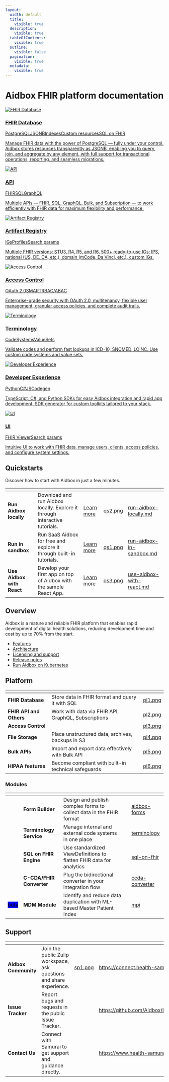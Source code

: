 ```yaml
---
layout:
  width: default
  title:
    visible: true
  description:
    visible: true
  tableOfContents:
    visible: true
  outline:
    visible: false
  pagination:
    visible: true
  metadata:
    visible: true
---
```


# Aidbox FHIR platform documentation

<div class="grid grid-cols-1 md:grid-cols-2 lg:grid-cols-4 gap-6"><a class="block p-4 rounded-lg bg-tint-base border border-tint-6 hover:shadow-lg transition-shadow duration-300 lg:col-span-2" href="/database/overview"><img alt="FHIR Database" class="w-20 h-20 mb-4" src="https://cdn.prod.website-files.com/57441aa5da71fdf07a0a2e19/685e9a442bb239cfcd007e5c_Database%20%2B%20FHIR.svg"><h3 class="text-xl mb-3 text-tint-12 font-semibold font-sans">FHIR Database</h3><div class="flex flex-wrap gap-2 mb-3"><span class="px-2 py-1 text-xs bg-tint-3 text-tint-11 rounded">PostgreSQL</span><span class="px-2 py-1 text-xs bg-tint-3 text-tint-11 rounded">JSONB</span><span class="px-2 py-1 text-xs bg-tint-3 text-tint-11 rounded">Indexes</span><span class="px-2 py-1 text-xs bg-tint-3 text-tint-11 rounded">Custom resources</span><span class="px-2 py-1 text-xs bg-tint-3 text-tint-11 rounded">SQL on FHIR</span></div><p class="text-sm leading-relaxed text-tint-10 font-content">Manage FHIR data with the power of PostgreSQL — fully under your control. Aidbox stores resources transparently as JSONB, enabling you to query, join, and aggregate by any element, with full support for transactional operations, reporting, and seamless migrations.</p></a><a class="block p-4 rounded-lg bg-tint-base border border-tint-6 hover:shadow-lg transition-shadow duration-300" href="/api/api-overview"><img alt="API" class="w-20 h-20 mb-4" src="https://cdn.prod.website-files.com/57441aa5da71fdf07a0a2e19/685e9a444fc720f2ad877e7d_API.svg"><h3 class="text-xl mb-3 text-tint-12 font-semibold font-sans">API</h3><div class="flex flex-wrap gap-2 mb-3"><span class="px-2 py-1 text-xs bg-tint-3 text-tint-11 rounded">FHIR</span><span class="px-2 py-1 text-xs bg-tint-3 text-tint-11 rounded">SQL</span><span class="px-2 py-1 text-xs bg-tint-3 text-tint-11 rounded">GraphQL</span></div><p class="text-sm leading-relaxed text-tint-10 font-content">Multiple APIs — FHIR, SQL, GraphQL, Bulk, and Subscription — to work efficiently with FHIR data for maximum flexibility and performance.</p></a><a class="block p-4 rounded-lg bg-tint-base border border-tint-6 hover:shadow-lg transition-shadow duration-300" href="/artifact-registry/artifact-registry-overview"><img alt="Artifact Registry" class="w-20 h-20 mb-4" src="https://cdn.prod.website-files.com/57441aa5da71fdf07a0a2e19/685e9a44bf8f6440a9a0bcc2_FHIR%20Artefact%20Registry.svg"><h3 class="text-xl mb-3 text-tint-12 font-semibold font-sans">Artifact Registry</h3><div class="flex flex-wrap gap-2 mb-3"><span class="px-2 py-1 text-xs bg-tint-3 text-tint-11 rounded">IGs</span><span class="px-2 py-1 text-xs bg-tint-3 text-tint-11 rounded">Profiles</span><span class="px-2 py-1 text-xs bg-tint-3 text-tint-11 rounded">Search params</span></div><p class="text-sm leading-relaxed text-tint-10 font-content">Multiple FHIR versions: STU3, R4, R5, and R6. 500+ ready-to-use IGs: IPS, national (US, DE, CA, etc.), domain (mCode, Da Vinci, etc.), custom IGs.</p></a><a class="block p-4 rounded-lg bg-tint-base border border-tint-6 hover:shadow-lg transition-shadow duration-300" href="/access-control/access-control"><img alt="Access Control" class="w-20 h-20 mb-4" src="https://cdn.prod.website-files.com/57441aa5da71fdf07a0a2e19/685e9a441cfd9ebadf77b357_AUTH.svg"><h3 class="text-xl mb-3 text-tint-12 font-semibold font-sans">Access Control</h3><div class="flex flex-wrap gap-2 mb-3"><span class="px-2 py-1 text-xs bg-tint-3 text-tint-11 rounded">OAuth 2.0</span><span class="px-2 py-1 text-xs bg-tint-3 text-tint-11 rounded">SMART</span><span class="px-2 py-1 text-xs bg-tint-3 text-tint-11 rounded">RBAC/ABAC</span></div><p class="text-sm leading-relaxed text-tint-10 font-content">Enterprise-grade security with OAuth 2.0, multitenancy, flexible user management, granular access policies, and complete audit trails.</p></a><a class="block p-4 rounded-lg bg-tint-base border border-tint-6 hover:shadow-lg transition-shadow duration-300" href="/terminology-module/overview"><img alt="Terminology" class="w-20 h-20 mb-4" src="https://cdn.prod.website-files.com/57441aa5da71fdf07a0a2e19/685e9a4419fe3f4c5c0e24b5_Translation%20Book.svg"><h3 class="text-xl mb-3 text-tint-12 font-semibold font-sans">Terminology</h3><div class="flex flex-wrap gap-2 mb-3"><span class="px-2 py-1 text-xs bg-tint-3 text-tint-11 rounded">CodeSystems</span><span class="px-2 py-1 text-xs bg-tint-3 text-tint-11 rounded">ValueSets</span></div><p class="text-sm leading-relaxed text-tint-10 font-content">Validate codes and perform fast lookups in ICD-10, SNOMED, LOINC. Use custom code systems and value sets.</p></a><a class="block p-4 rounded-lg bg-tint-base border border-tint-6 hover:shadow-lg transition-shadow duration-300" href="/developer-experience/developer-experience-overview"><img alt="Developer Experience" class="w-20 h-20 mb-4" src="https://cdn.prod.website-files.com/57441aa5da71fdf07a0a2e19/685e9a4478a178659dd16f36_SDK.svg"><h3 class="text-xl mb-3 text-tint-12 font-semibold font-sans">Developer Experience</h3><div class="flex flex-wrap gap-2 mb-3"><span class="px-2 py-1 text-xs bg-tint-3 text-tint-11 rounded">Python</span><span class="px-2 py-1 text-xs bg-tint-3 text-tint-11 rounded">C#</span><span class="px-2 py-1 text-xs bg-tint-3 text-tint-11 rounded">JS</span><span class="px-2 py-1 text-xs bg-tint-3 text-tint-11 rounded">Codegen</span></div><p class="text-sm leading-relaxed text-tint-10 font-content">TypeScript, C#, and Python SDKs for easy Aidbox integration and rapid app development. SDK generator for custom toolkits tailored to your stack.</p></a><a class="block p-4 rounded-lg bg-tint-base border border-tint-6 hover:shadow-lg transition-shadow duration-300" href="/overview/aidbox-ui"><img alt="UI" class="w-20 h-20 mb-4" src="https://cdn.prod.website-files.com/57441aa5da71fdf07a0a2e19/685e9a44f6b12fad351dc0d6_UI.svg"><h3 class="text-xl mb-3 text-tint-12 font-semibold font-sans">UI</h3><div class="flex flex-wrap gap-2 mb-3"><span class="px-2 py-1 text-xs bg-tint-3 text-tint-11 rounded">FHIR Viewer</span><span class="px-2 py-1 text-xs bg-tint-3 text-tint-11 rounded">Search params</span></div><p class="text-sm leading-relaxed text-tint-10 font-content">Intuitive UI to work with FHIR data, manage users, clients, access policies, and configure system settings.</p></a></div>

## Quickstarts

Discover how to start with Aidbox in just a few minutes.

<table data-view="cards"><thead><tr><th></th><th></th><th></th><th data-hidden data-card-cover data-type="files"></th><th data-hidden data-card-target data-type="content-ref"></th></tr></thead><tbody><tr><td><strong>Run Aidbox locally</strong></td><td>Download and run Aidbox locally. Explore it through interactive tutorials.</td><td><a href="../getting-started/run-aidbox-locally.md">Learn more</a></td><td><a href="../../.gitbook/assets/qs2.png">qs2.png</a></td><td><a href="../getting-started/run-aidbox-locally.md">run-aidbox-locally.md</a></td></tr><tr><td><strong>Run in sandbox</strong></td><td>Run SaaS Aidbox for free and explore it through built-in tutorials.</td><td><a href="../getting-started/run-aidbox-in-sandbox.md">Learn more</a></td><td><a href="../../.gitbook/assets/qs1.png">qs1.png</a></td><td><a href="../getting-started/run-aidbox-in-sandbox.md">run-aidbox-in-sandbox.md</a></td></tr><tr><td><strong>Use Aidbox with React</strong></td><td>Develop your first app on top of Aidbox with the sample React App.</td><td><a href="../developer-experience/use-aidbox-with-react.md">Learn more</a></td><td><a href="../../.gitbook/assets/qs3.png">qs3.png</a></td><td><a href="../developer-experience/use-aidbox-with-react.md">use-aidbox-with-react.md</a></td></tr></tbody></table>

## Overview

Aidbox is a mature and reliable FHIR platform that enables rapid development of digital health solutions, reducing development time and cost by up to 70% from the start.

* [Features](features.md)
* [Architecture](architecture.md)
* [Licensing and support](../overview/licensing-and-support.md)
* [Release notes](../overview/release-notes.md)
* [Run Aidbox on Kubernetes](../deployment-and-maintenance/deploy-aidbox/run-aidbox-in-kubernetes/)

## Platform

<table data-view="cards"><thead><tr><th></th><th></th><th data-hidden data-card-cover data-type="files"></th></tr></thead><tbody><tr><td><strong>FHIR Database</strong></td><td>Store data in FHIR format and query it with SQL</td><td><a href="../../.gitbook/assets/pl1.png">pl1.png</a></td></tr><tr><td><strong>FHIR API and Others</strong></td><td>Work with data via FHIR API, GraphQL, Subscriptions</td><td><a href="../../.gitbook/assets/pl2.png">pl2.png</a></td></tr><tr><td><strong>Access Control</strong></td><td></td><td><a href="../../.gitbook/assets/pl3.png">pl3.png</a></td></tr><tr><td><strong>File Storage</strong></td><td>Place unstructured data, archives, backups in S3</td><td><a href="../../.gitbook/assets/pl4.png">pl4.png</a></td></tr><tr><td><strong>Bulk APIs</strong></td><td>Import and export data effectively with Bulk API</td><td><a href="../../.gitbook/assets/pl5.png">pl5.png</a></td></tr><tr><td><strong>HIPAA features</strong></td><td>Become compliant with built-in technical safeguards</td><td><a href="../../.gitbook/assets/pl6.png">pl6.png</a></td></tr></tbody></table>

### Modules

<table data-view="cards"><thead><tr><th></th><th></th><th></th><th></th><th data-hidden data-card-target data-type="content-ref"></th></tr></thead><tbody><tr><td></td><td><strong>Form Builder</strong></td><td>Design and publish complex forms to collect data in the FHIR format</td><td></td><td><a href="../modules/aidbox-forms/">aidbox-forms</a></td></tr><tr><td></td><td><strong>Terminology Service</strong></td><td>Manage internal and external code systems in one place</td><td></td><td><a href="../deprecated/deprecated/other/terminology/">terminology</a></td></tr><tr><td></td><td><strong>SQL on FHIR Engine</strong></td><td>Use standardized ViewDefinitions to flatten FHIR data for analytics</td><td></td><td><a href="../modules/sql-on-fhir/">sql-on-fhir</a></td></tr><tr><td></td><td><strong>C-CDA/FHIR Converter</strong></td><td>Plug the bidirectional converter in your integration flow</td><td></td><td><a href="../modules/integration-toolkit/ccda-converter/">ccda-converter</a></td></tr><tr><td><mark style="background-color:blue;">beta</mark></td><td><strong>MDM Module</strong></td><td>Identify and reduce data duplication with ML-based Master Patient Index</td><td></td><td><a href="../modules/other-modules/mpi/">mpi</a></td></tr></tbody></table>

## Support

<table data-view="cards"><thead><tr><th></th><th></th><th data-hidden data-card-cover data-type="files"></th><th data-hidden data-card-target data-type="content-ref"></th></tr></thead><tbody><tr><td><strong>Aidbox Community</strong></td><td>Join the public Zulip workspace, ask questions and share experience.</td><td><a href="../../.gitbook/assets/sp1.png">sp1.png</a></td><td><a href="https://connect.health-samurai.io/">https://connect.health-samurai.io/</a></td></tr><tr><td><strong>Issue Tracker</strong></td><td>Report bugs and requests in the public Issue Tracker.</td><td></td><td><a href="https://github.com/Aidbox/Issues/issues">https://github.com/Aidbox/Issues/issues</a></td></tr><tr><td><strong>Contact Us</strong></td><td>Connect with Samurai to get support and guidance directly.</td><td></td><td><a href="https://www.health-samurai.io/contacts">https://www.health-samurai.io/contacts</a></td></tr></tbody></table>
